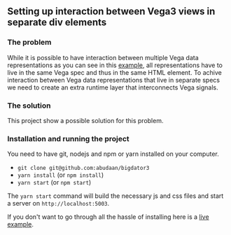 ## Setting up interaction between Vega3 views in separate div elements

### The problem
While it is possible to have interaction between multiple Vega data representations as you can see in  this [example](https://vega.github.io/vega/examples/crossfilter-flights/), all representations have to live in the same Vega spec and thus in the same HTML element. To achive interaction between Vega data representations that live in separate specs we need to create an extra runtime layer that interconnects Vega signals.

### The solution
This project show a possible solution for this problem.


### Installation and running the project

You need to have git, nodejs and npm or yarn installed on your computer.

- `git clone git@github.com:abudaan/bigdator3`
- `yarn install` (or `npm install`)
- `yarn start` (or `npm start`)

The `yarn start` command will build the necessary js and css files and start a server on `http://localhost:5003`.

If you don't want to go through all the hassle of installing here is a [live example](http://app3.bigdator.nl).